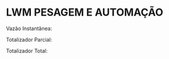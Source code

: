 <html>
<head>
<style>

body {
  background-color: Gainsboro;
	<!--border: 5px solid black;-->
  
  strokeRect(10, 10, 10, 10)
  
}

h1 {
  margin: 0 auto;
  color: DarkSlateGray;
  text-align: center;
}

p {
  font-family: verdana;
  font-size: 22px;
  color: DarkSlateGray;
  margin: 20px;
}
</style>
</head>
<body>

<h1>
LWM PESAGEM E AUTOMAÇÃO
</h1>
<p>Vazão Instantânea: </p>
<p>Totalizador Parcial: </p>
<p>Totalizador Total: </p>



</body>
</html>
